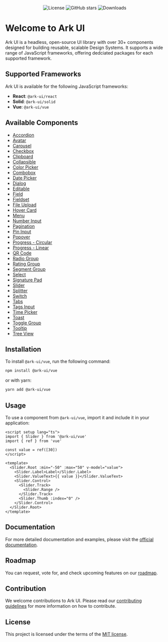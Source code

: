 <p align="center">
  <img alt="License" src="https://img.shields.io/npm/l/@ark-ui/vue?style=for-the-badge" />
  <img alt="GitHub stars" src="https://img.shields.io/github/stars/chakra-ui/ark?logo=github&style=for-the-badge" />
  <img alt="Downloads" src="https://img.shields.io/npm/dt/@ark-ui/vue?style=for-the-badge" />
</p>

# Welcome to Ark UI

Ark UI is a headless, open-source UI library with over 30+ components designed for building
reusable, scalable Design Systems. It supports a wide range of JavaScript frameworks, offering
dedciated packages for each supported framework.

## Supported Frameworks

Ark UI is available for the following JavaScript frameworks:

- **React**: `@ark-ui/react`
- **Solid**: `@ark-ui/solid`
- **Vue**: `@ark-ui/vue`

## Available Components

- [Accordion](https://ark-ui.com/vue/docs/components/accordion)
- [Avatar](https://ark-ui.com/vue/docs/components/avatar)
- [Carousel](https://ark-ui.com/vue/docs/components/carousel)
- [Checkbox](https://ark-ui.com/vue/docs/components/checkbox)
- [Clipboard](https://ark-ui.com/vue/docs/components/clipboard)
- [Collapsible](https://ark-ui.com/vue/docs/components/collapsible)
- [Color Picker](https://ark-ui.com/vue/docs/components/color-picker)
- [Combobox](https://ark-ui.com/vue/docs/components/combobox)
- [Date Picker](https://ark-ui.com/vue/docs/components/date-picker)
- [Dialog](https://ark-ui.com/vue/docs/components/dialog)
- [Editable](https://ark-ui.com/vue/docs/components/editable)
- [Field](https://ark-ui.com/vue/docs/components/field)
- [Fieldset](https://ark-ui.com/vue/docs/components/fieldset)
- [File Upload](https://ark-ui.com/vue/docs/components/file-upload)
- [Hover Card](https://ark-ui.com/vue/docs/components/hover-card)
- [Menu](https://ark-ui.com/vue/docs/components/menu)
- [Number Input](https://ark-ui.com/vue/docs/components/number-input)
- [Pagination](https://ark-ui.com/vue/docs/components/pagination)
- [Pin Input](https://ark-ui.com/vue/docs/components/pin-input)
- [Popover](https://ark-ui.com/vue/docs/components/popover)
- [Progress - Circular](https://ark-ui.com/vue/docs/components/progress-circular)
- [Progress - Linear](https://ark-ui.com/vue/docs/components/progress-linear)
- [QR Code](https://ark-ui.com/vue/docs/components/qr-code)
- [Radio Group](https://ark-ui.com/vue/docs/components/radio-group)
- [Rating Group](https://ark-ui.com/vue/docs/components/rating-group)
- [Segment Group](https://ark-ui.com/vue/docs/components/segment-group)
- [Select](https://ark-ui.com/vue/docs/components/select)
- [Signature Pad](https://ark-ui.com/vue/docs/components/signature-pad)
- [Slider](https://ark-ui.com/vue/docs/components/slider)
- [Splitter](https://ark-ui.com/vue/docs/components/splitter)
- [Switch](https://ark-ui.com/vue/docs/components/switch)
- [Tabs](https://ark-ui.com/vue/docs/components/tabs)
- [Tags Input](https://ark-ui.com/vue/docs/components/tags-input)
- [Time Picker](https://ark-ui.com/vue/docs/components/time-picker)
- [Toast](https://ark-ui.com/vue/docs/components/toast)
- [Toggle Group](https://ark-ui.com/vue/docs/components/toggle-group)
- [Tooltip](https://ark-ui.com/vue/docs/components/tooltip)
- [Tree View](https://ark-ui.com/vue/docs/components/tree-view)

## Installation

To install `@ark-ui/vue`, run the following command:

```bash
npm install @ark-ui/vue
```

or with yarn:

```bash
yarn add @ark-ui/vue
```

## Usage

To use a component from `@ark-ui/vue`, import it and include it in your application:

```vue
<script setup lang="ts">
import { Slider } from '@ark-ui/vue'
import { ref } from 'vue'

const value = ref([30])
</script>

<template>
  <Slider.Root :min="-50" :max="50" v-model="value">
    <Slider.Label>Label</Slider.Label>
    <Slider.ValueText>{{ value }}</Slider.ValueText>
    <Slider.Control>
      <Slider.Track>
        <Slider.Range />
      </Slider.Track>
      <Slider.Thumb :index="0" />
    </Slider.Control>
  </Slider.Root>
</template>
```

## Documentation

For more detailed documentation and examples, please visit the
[official documentation](https://ark-ui.com/).

## Roadmap

You can request, vote for, and check upcoming features on our [roadmap](https://ark-ui.canny.io/).

## Contribution

We welcome contributions to Ark UI. Please read our
[contributing guidelines](https://github.com/chakra-ui/ark/blob/main/CONTRIBUTING.md) for more
information on how to contribute.

## License

This project is licensed under the terms of the
[MIT license](https://github.com/chakra-ui/ark/blob/main/LICENSE).
